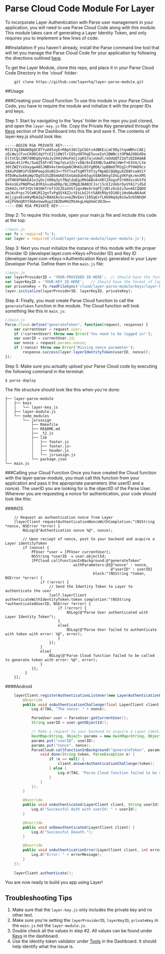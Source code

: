Parse Cloud Code Module For Layer
==================
To incorporate Layer Authentication with Parse user management in your application, you will need to use Parse Cloud Code along with this module. This module takes care of generating a Layer Identity Token, and only requires you to implement a few lines of code.


##Installation
If you haven't already, install the Parse command line tool that will let you manage the Parse Cloud Code for your application by following the directions outlined [here](https://parse.com/docs/js/guide#cloud-code).

To get the Layer Module, clone this repo, and place it in your Parse Cloud Code Directory in the 'cloud' folder:

```
    git clone https://github.com/layerhq/layer-parse-module.git
```

##Usage


###Creating your Cloud Function
To use this module in your Parse Cloud Code, you have to require the module and initialize it with the proper IDs and keys. 

Step 1: Start by navigating to the 'keys' folder in the repo you just cloned, and open the `layer-key.js` file. Copy the Private Key generated through the [Keys](https://developer.layer.com/projects/keys) section of the Dashboard into this file and save it. The contents of layer-key.js should look like:
```
-----BEGIN RSA PRIVATE KEY-----
MIICXgIBAAKBgQC8TYuA95ayE+R0pS36CIpCbGts4dBKEiLmC9DyJtqoWBhcCAEj
zELWwjCFuvCKO0IdqYfcEI1i0WJlrIQ5yd8TKqE5xueIot2BWNcitOPNA2OQGd0a
EltVCQcJNR78NOqOyVdoJy3XH1VHxFmSjzgKS7ajxUmdl/eDdQQTZ1GTzQIDAQAB
AoGAc4tJrMs/5umZ55Fr0t7mp7eLe3ZcrvbN/0cE4XHB/kaAPAiVWnf+E3V4/LYm
30tZWIYsXXayqw48SJNBV4xtmnGqm8CNhKGi85YgMO6/spBBmOTM2gIcPY0AD9cs
I8XuPd0R1FtE0HPeep3UsBS3+rThTTxafSgMTTXY1yfNpAECQQDguXZ88Fva8X1Y
9TDdKw3w6KyWp7Dg5S3SZB5mGKE5SnGdoDah65qyVdAKO6kglDVLgVKFqk/mnXMS
ydTHK9FNAkEA1oJyOvjV09q3ytfNqldaEgiMkGABs8vXRlZXogsPZ+98Xxc4kSfU
9k4sUGiPN8PhwLBYR1ovabaD0p/QL2OMgQJBAN3CJsrj5cEIzUkbrDyUYA17jdSd
Zk6H2c/kPJtDctW2QKfrkf33IZEaXVG7zgn4Nx9rXqPIjVBlz0ibIv3on4ECQQDO
ueJKcPrpc7SCmN1M12gnTvPgQ5YAZ2ctExLbSJttSABtR9ytD10OjiHo0AuN64oK
ACjjgseEsm9yMbAZq2+BAkEAsScuneZNvEmslI05qEsfLHk6Nqdy0sSw5nb5NhQH
vdjPU9nQRYt9G6oVww9yp22BZDeM4IMS4kgLHqUhmCV0Jb==
-----END RSA PRIVATE KEY-----
```

Step 2: To require this module, open your main.js file and include this code at the top:
```javascript
//main.js
var fs = require('fs');
var layer = require('cloud/layer-parse-module/layer-module.js');
```
        
Step 3: Next you must initialize the instance of this module with the proper Provider ID (developer.layer.com->Keys->Provider ID) and Key ID (developer.layer.com->Keys->Authentication Keys) generated in your Layer Developer Portal. Define them in the `main.js` file:
```javascript
//main.js
var layerProviderID = 'YOUR-PROVIDER ID-HERE';  // Should have the format of layer:///providers/<GUID>
var layerKeyID = 'YOUR-KEY ID-HERE';   // Should have the format of layer:///keys/<GUID>
var privateKey = fs.readFileSync('cloud/layer-parse-module/keys/layer-key.js').toString();
layer.initialize(layerProviderID, layerKeyID, privateKey);
```
        
Step 4: Finally, you must create Parse Cloud function to call the `generateToken` function in the module. The Cloud function will look something like this in `main.js`:
```javascript
//main.js
Parse.Cloud.define("generateToken", function(request, response) {
    var currentUser = request.user;
    if (!currentUser) throw new Error('You need to be logged in!');
    var userID = currentUser.id;
    var nonce = request.params.nonce;
    if (!nonce) throw new Error('Missing nonce parameter');
        response.success(layer.layerIdentityToken(userID, nonce));
});
```

Step 5: Make sure you actually upload your Parse Cloud code by executing the following command in the terminal:
```
$ parse deploy
```

The file structure should look like this when you're done:
```
├── layer-parse-module
│   ├── keys
│   │   └── layer-key.js
│   ├── layer-module.js
│   └── node_modules
│       └── jsrsasign
│           ├── Makefile
│           ├── README.md
│           ├── _t2.js
│           ├── lib
│           │   ├── footer.js
│           │   ├── footer.js~
│           │   ├── header.js
│           │   └── jsrsasign.js
│           └── package.json
└── main.js
```

###Calling your Cloud Function
Once you have created the Cloud function with the layer-parse-module, you must call this function from your application and pass it the appropriate parameters (the userID and a nonce). The userID you are looking for is the objectID of the Parse User. Wherever you are requesting a nonce for authentication, your code should look like this:

####iOS
```objc
    // Request an authentication nonce from Layer
    [layerClient requestAuthenticationNonceWithCompletion:^(NSString *nonce, NSError *error) {
        NSLog(@"Authentication nonce %@", nonce);
       
        // Upon reciept of nonce, post to your backend and acquire a Layer identityToken  
        if (nonce) {
	        PFUser *user = [PFUser currentUser];
	        NSString *userID  = user.objectId;
	        [PFCloud callFunctionInBackground:@"generateToken"
	                           withParameters:@{@"nonce" : nonce,
	                                            @"userID" : userID}
	                                    block:^(NSString *token, NSError *error) {
	            if (!error) {
	            	// Send the Identity Token to Layer to authenticate the user
	                [self.layerClient authenticateWithIdentityToken:token completion:^(NSString *authenticatedUserID, NSError *error) {
	                    if (!error) {
	                        NSLog(@"Parse User authenticated with Layer Identity Token");
	                    }
	                    else{
	                        NSLog(@"Parse User failed to authenticate with token with error: %@", error);
	                    }
	                }];
	            }
	            else{
	                NSLog(@"Parse Cloud function failed to be called to generate token with error: %@", error);
	            }
	        }];
		 }
    }];
```

####Android
```java
	layerClient.registerAuthenticationListener(new LayerAuthenticationListener() {
        @Override
        public void onAuthenticationChallenge(final LayerClient client, String nonce) {
            Log.d(TAG, "The nonce: " + nonce);

            ParseUser user = ParseUser.getCurrentUser();
            String userID = user.getObjectId();

            // Make a request to your backend to acquire a Layer identityToken
            HashMap<String, Object> params = new HashMap<String, Object>();
            params.put("userID", userID);
            params.put("nonce", nonce);
            ParseCloud.callFunctionInBackground("generateToken", params, new FunctionCallback<String>() {
                void done(String token, ParseException e) {
                    if (e == null) {
                        client.answerAuthenticationChallenge(token);
                    } else {
                        Log.d(TAG, "Parse Cloud function failed to be called to generate token with error: " + e.getMessage());
                    }
                }
            });
        }

        @Override
        public void onAuthenticated(LayerClient client, String userId) {
            Log.d("Successful Auth with userId: " + userId);
        }

        @Override
        public void onDeauthenticated(LayerClient client) {
            Log.d("Successful Deauth.");
        }

        @Override
        public void onAuthenticationError(LayerClient client, int errorCode, String errorMessage) {
            Log.d("Error: " + errorMessage);
        }
    });
        
    layerClient.authenticate();
```

You are now ready to build you app using Layer!

## Troubleshooting Tips

1. Make sure that the `layer-key.js` only includes the private key and no other text.
2. Make sure you're setting the `layerProviderID`, `layerKeyID`, `privateKey` in the `main.js` not the `layer-module.js`.
3. Double check all the values in step #2. All values can be found under [Keys](https://developer.layer.com/projects/keys) in the dashboard.
4. Use the identity token validator under [Tools](https://developer.layer.com/projects/tools) in the Dashboard. It should help identify what the issue is.

